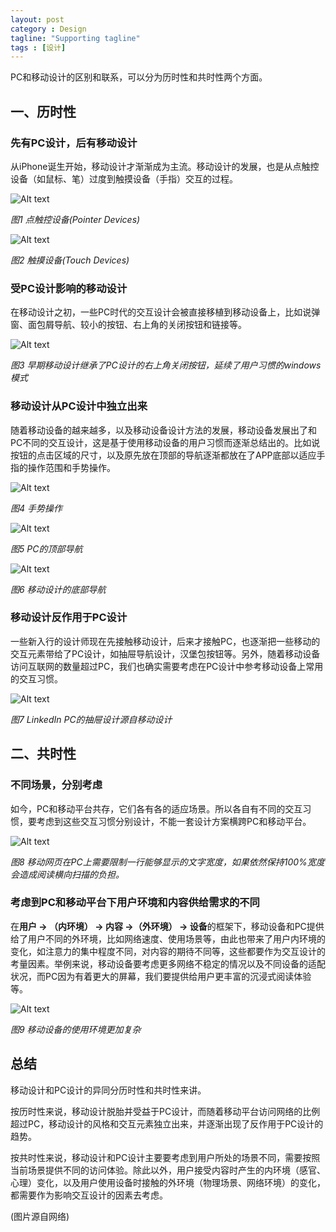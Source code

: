 ```yaml
---
layout: post
category : Design
tagline: "Supporting tagline"
tags : [设计]
---
```





PC和移动设计的区别和联系，可以分为历时性和共时性两个方面。

## 一、历时性

### 先有PC设计，后有移动设计

从iPhone诞生开始，移动设计才渐渐成为主流。移动设计的发展，也是从点触控设备（如鼠标、笔）过度到触摸设备（手指）交互的过程。

![Alt text](/images/180113/1.png)

*图1 点触控设备(Pointer Devices)*

![Alt text](/images/180113/2.png)

*图2 触摸设备(Touch Devices)*

### 受PC设计影响的移动设计

在移动设计之初，一些PC时代的交互设计会被直接移植到移动设备上，比如说弹窗、面包屑导航、较小的按钮、右上角的关闭按钮和链接等。

![Alt text](/images/180113/3.png)

*图3 早期移动设计继承了PC设计的右上角关闭按钮，延续了用户习惯的windows模式*

### 移动设计从PC设计中独立出来

随着移动设备的越来越多，以及移动设备设计方法的发展，移动设备发展出了和PC不同的交互设计，这是基于使用移动设备的用户习惯而逐渐总结出的。比如说按钮的点击区域的尺寸，以及原先放在顶部的导航逐渐都放在了APP底部以适应手指的操作范围和手势操作。

![Alt text](/images/180113/4.png)

*图4 手势操作*

![Alt text](/images/180113/5.png)

*图5 PC的顶部导航*

![Alt text](/images/180113/6.png)

*图6 移动设计的底部导航*

### 移动设计反作用于PC设计

一些新入行的设计师现在先接触移动设计，后来才接触PC，也逐渐把一些移动的交互元素带给了PC设计，如抽屉导航设计，汉堡包按钮等。另外，随着移动设备访问互联网的数量超过PC，我们也确实需要考虑在PC设计中参考移动设备上常用的交互习惯。

![Alt text](/images/180113/7.png)

*图7 LinkedIn PC的抽屉设计源自移动设计*

## 二、共时性

### 不同场景，分别考虑

如今，PC和移动平台共存，它们各有各的适应场景。所以各自有不同的交互习惯，要考虑到这些交互习惯分别设计，不能一套设计方案横跨PC和移动平台。

![Alt text](/images/180113/8.png)

*图8 移动网页在PC上需要限制一行能够显示的文字宽度，如果依然保持100%宽度会造成阅读横向扫描的负担。*

### 考虑到PC和移动平台下用户环境和内容供给需求的不同

在**用户 -> （内环境） -> 内容 ->（外环境） ->  设备**的框架下，移动设备和PC提供给了用户不同的外环境，比如网络速度、使用场景等，由此也带来了用户内环境的变化，如注意力的集中程度不同，对内容的期待不同等，这些都要作为交互设计的考量因素。举例来说，移动设备要考虑更多网络不稳定的情况以及不同设备的适配状况，而PC因为有着更大的屏幕，我们要提供给用户更丰富的沉浸式阅读体验等。

![Alt text](/images/180113/9.png)

*图9 移动设备的使用环境更加复杂*

## 总结

移动设计和PC设计的异同分历时性和共时性来讲。

按历时性来说，移动设计脱胎并受益于PC设计，而随着移动平台访问网络的比例超过PC，移动设计的风格和交互元素独立出来，并逐渐出现了反作用于PC设计的趋势。

按共时性来说，移动设计和PC设计主要要考虑到用户所处的场景不同，需要按照当前场景提供不同的访问体验。除此以外，用户接受内容时产生的内环境（感官、心理）变化，以及用户使用设备时接触的外环境（物理场景、网络环境）的变化，都需要作为影响交互设计的因素去考虑。

(图片源自网络)